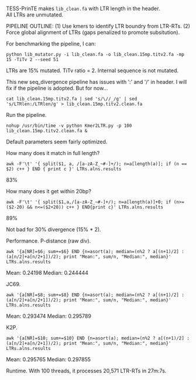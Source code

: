 TESS-PrinTE makes `lib_clean.fa` with LTR length in the header.   
All LTRs are unmutated.   

PIPELINE OUTLINE: (1) Use kmers to identify LTR boundry from LTR-RTs. (2) Force global alignment of LTRs (gaps penalized to promote subsitution).  

For benchmarking the pipeline, I can:
```
python lib_mutator.py -i lib_clean.fa -o lib_clean.15mp.titv2.fa -mp 15 -TiTv 2 --seed 51
```
LTRs are 15% mutated. TiTv ratio = 2. 
Internal sequence is not mutated. 

This new seq_divergence pipeline has issues with ':' and '/' in header. 
I will fix if the pipeline is adopted. 
But for now...
```
cat lib_clean.15mp.titv2.fa | sed 's/\//_/g' | sed 's/LTRlen:/LTRlen/g' > lib_clean.15mp.titv2.clean.fa
```

Run the pipeline.
```
nohup /usr/bin/time -v python Kmer2LTR.py -p 100 lib_clean.15mp.titv2.clean.fa &
```
Default parameters seem fairly optimized. 

How many does it match in full length?
```
awk -F'\t' '{ split($1, a, /[a-zA-Z_~#-]+/); n=a[length(a)]; if (n == $2) c++ } END { print c }' LTRs.alns.results
```
83%

How many does it get within 20bp?
```
awk -F'\t' '{ split($1,a,/[a-zA-Z_~#-]+/); n=a[length(a)]+0; if (n>=($2-20) && n<=($2+20)) c++ } END{print c}' LTRs.alns.results
```
89%

Not bad for 30% divergence (15% * 2).

Performance.
P-distance (raw div).
```
awk '{a[NR]=$6; sum+=$6} END {n=asort(a); median=(n%2 ? a[(n+1)/2] : (a[n/2]+a[n/2+1])/2); print "Mean:", sum/n, "Median:", median}' LTRs.alns.results
```
Mean: 0.24198 Median: 0.244444

JC69.
```
awk '{a[NR]=$8; sum+=$8} END {n=asort(a); median=(n%2 ? a[(n+1)/2] : (a[n/2]+a[n/2+1])/2); print "Mean:", sum/n, "Median:", median}'
LTRs.alns.results
```
Mean: 0.293474 Median: 0.295789

K2P.
```
awk '{a[NR]=$10; sum+=$10} END {n=asort(a); median=(n%2 ? a[(n+1)/2] : (a[n/2]+a[n/2+1])/2); print "Mean:", sum/n, "Median:", median}' LTRs.alns.results
```
Mean: 0.295765 Median: 0.297855


Runtime.
With 100 threads, it processes 20,571 LTR-RTs in 27m:7s.

